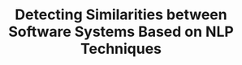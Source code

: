 ---
archived: false
contact:
  header: Contact
  members:
  - a.capiluppi@rug.nl
  - c.a.sas@rug.nl
description: This project aims to form clusters of similarly scoped software systems, based
  on an NLP-informed taxonomy. This is similar to a biological classification, where
  different species (i.e., software systems) might share very few similarities, but
  they might belong to the same family (i.e., application domain)
status: In Progress
title: Detecting Similarities between Software Systems Based on NLP Techniques
---